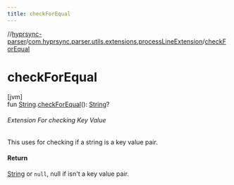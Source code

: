 ```yaml
---
title: checkForEqual
---
```

//[hyprsync-parser](../../index.html)/[com.hyprsync.parser.utils.extensions.processLineExtension](index.html)/[checkForEqual](check-for-equal.html)



# checkForEqual



[jvm]\
fun [String](https://kotlinlang.org/api/core/kotlin-stdlib/kotlin/-string/index.html).[checkForEqual](check-for-equal.html)(): [String](https://kotlinlang.org/api/core/kotlin-stdlib/kotlin/-string/index.html)?



###### Extension For checking Key Value



This uses for checking if a string is a key value pair.



#### Return



[String](https://kotlinlang.org/api/core/kotlin-stdlib/kotlin/-string/index.html) or `null`, null if isn't a key value pair.



